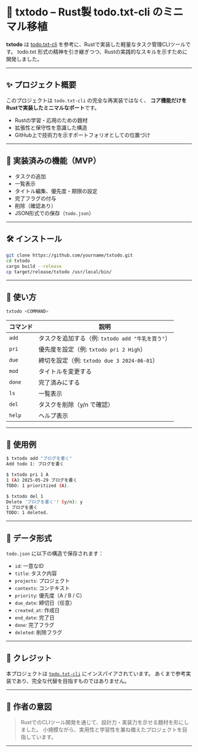 # 📝 txtodo – Rust製 todo.txt-cli のミニマル移植

**txtodo** は [todo.txt-cli](https://github.com/todotxt/todo.txt-cli) を参考に、Rustで実装した軽量なタスク管理CLIツールです。
todo.txt 形式の精神を引き継ぎつつ、Rustの実践的なスキルを示すために開発しました。

---

## ✨ プロジェクト概要

このプロジェクトは `todo.txt-cli` の完全な再実装ではなく、
**コア機能だけをRustで実装したミニマルなポート**です。

- Rustの学習・応用のための題材
- 拡張性と保守性を意識した構造
- GitHub上で技術力を示すポートフォリオとしての位置づけ

---

## 🔧 実装済みの機能（MVP）

- タスクの追加
- 一覧表示
- タイトル編集、優先度・期限の設定
- 完了フラグの付与
- 削除（確認あり）
- JSON形式での保存（`todo.json`）

---

## 🛠 インストール

```bash
git clone https://github.com/yourname/txtodo.git
cd txtodo
cargo build --release
cp target/release/txtodo /usr/local/bin/
```

---

## 🚀 使い方

```bash
txtodo <COMMAND>
```

| コマンド | 説明 |
|----------|------|
| `add`    | タスクを追加する（例: `txtodo add "牛乳を買う"`） |
| `pri`    | 優先度を設定（例: `txtodo pri 2 High`） |
| `due`    | 締切を設定（例: `txtodo due 3 2024-06-01`） |
| `mod`    | タイトルを変更する |
| `done`   | 完了済みにする |
| `ls`     | 一覧表示 |
| `del`    | タスクを削除（y/n で確認） |
| `help`   | ヘルプ表示 |

---

## 🧪 使用例

```bash
$ txtodo add "ブログを書く"
Add todo 1: ブログを書く

$ txtodo pri 1 A
1 (A) 2025-05-29 ブログを書く
TODO: 1 prioritized (A).

$ txtodo del 1
Delete 'ブログを書く'? (y/n): y
1 ブログを書く
TODO: 1 deleted.
```

---

## 📁 データ形式

`todo.json` に以下の構造で保存されます：

- `id`: 一意なID
- `title`: タスク内容
- `projects`: プロジェクト
- `contexts`: コンテキスト
- `priority`: 優先度（A / B / C）
- `due_date`: 締切日（任意）
- `created_at`: 作成日
- `end_date`: 完了日
- `done`: 完了フラグ
- `deleted`: 削除フラグ

---

## 🤝 クレジット

本プロジェクトは [`todo.txt-cli`](https://github.com/todotxt/todo.txt-cli) にインスパイアされています。
あくまで参考実装であり、完全な代替を目指すものではありません。

---

## 🧠 作者の意図

> RustでのCLIツール開発を通じて、設計力・実装力を示せる題材を形にしました。
> 小規模ながら、実用性と学習性を兼ね備えたプロジェクトを目指しています。

---